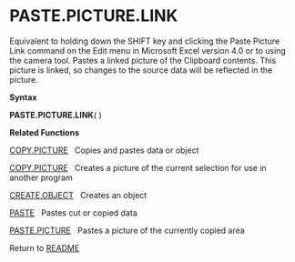 # PASTE.PICTURE.LINK

Equivalent to holding down the SHIFT key and clicking the Paste Picture
Link command on the Edit menu in Microsoft Excel version 4.0 or to using
the camera tool. Pastes a linked picture of the Clipboard contents. This
picture is linked, so changes to the source data will be reflected in
the picture.

**Syntax**

**PASTE.PICTURE.LINK**( )

**Related Functions**

[COPY.PICTURE](COPY.PICTURE.md)&nbsp;&nbsp;&nbsp;Copies and pastes data or object

[COPY.PICTURE](COPY.PICTURE.md)&nbsp;&nbsp;&nbsp;Creates a picture of the current selection
for use in another program

[CREATE.OBJECT](CREATE.OBJECT.md)&nbsp;&nbsp;&nbsp;Creates an object

[PASTE](PASTE.md)&nbsp;&nbsp;&nbsp;Pastes cut or copied data

[PASTE.PICTURE](PASTE.PICTURE.md)&nbsp;&nbsp;&nbsp;Pastes a picture of the currently copied
area



Return to [README](README.md)

